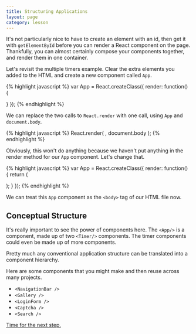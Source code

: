 ```yaml
---
title: Structuring Applications
layout: page
category: lesson
---
```


It's not particularly nice to have to create an element with an id, then get it with `getElementById` before you can render a React component on the page. Thankfully, you can almost certainly compose your components together, and render them in one container.

Let's revisit the multiple timers example. Clear the extra elements you added to the HTML and create a new component called `App`.

{% highlight javascript %}
var App = React.createClass({
  render: function() {

  }
});
{% endhighlight %}

We can replace the two calls to `React.render` with one call, using `App` and `document.body`.

{% highlight javascript %}
React.render(
  <App />,
  document.body
);
{% endhighlight %}

Obviously, this won't do anything because we haven't put anything in the render method for our `App` component. Let's change that.

{% highlight javascript %}
var App = React.createClass({
  render: function() {
    return (
      <div className='timers'>
        <Timer interval={100}/>
        <Timer interval={1000}/>
      </div>
    );
  }
});
{% endhighlight %}

We can treat this `App` component as the `<body>` tag of our HTML file now.

## Conceptual Structure
It's really important to see the power of components here. The `<App/>` is a component, made up of two `<Timer/>` components. The timer components could even be made up of more components.

Pretty much any conventional application structure can be translated into a component hierarchy.

Here are some components that you might make and then reuse across many projects.

* `<NavigationBar />`
* `<Gallery />`
* `<LoginForm />`
* `<Captcha />`
* `<Search />`

[Time for the next step.](./ex7.html)

